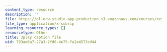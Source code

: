 ```yaml
---
content_type: resource
description: ''
file: https://ol-ocw-studio-app-production.s3.amazonaws.com/courses/res-18-009-learn-differential-equations-up-close-with-gilbert-strang-and-cleve-moler-fall-2015/793aa6a727a32fd04e75fa2e4573cd44_ZTNniGvY5IQ.srt
file_type: application/x-subrip
learning_resource_types: []
resourcetype: Other
title: 3play caption file
uid: 793aa6a7-27a3-2fd0-4e75-fa2e4573cd44
---
```

